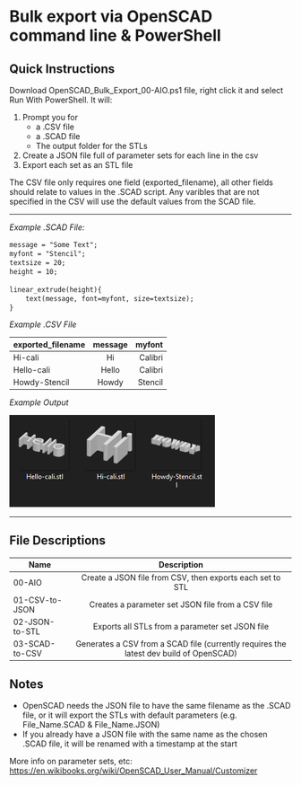 # Bulk export via OpenSCAD command line & PowerShell

Quick Instructions
-----

Download OpenSCAD_Bulk_Export_00-AIO.ps1 file, right click it and select Run With PowerShell. It will:

1. Prompt you for 
    - a .CSV file
    - a .SCAD file
    - The output folder for the STLs
2. Create a JSON file full of parameter sets for each line in the csv
3. Export each set as an STL file

The CSV file only requires one field (exported_filename), all other fields should relate to values in the .SCAD script. Any varibles that are not specified in the CSV will use the default values from the SCAD file.

-----

_Example .SCAD File:_

    message = "Some Text";
    myfont = "Stencil";
    textsize = 20;
    height = 10;

    linear_extrude(height){
        text(message, font=myfont, size=textsize);
    }

_Example .CSV File_

| exported_filename | message   | myfont  |
| ------------------|:---------:| -------:|
| Hi-cali           | Hi        | Calibri |
| Hello-cali        | Hello     | Calibri |
| Howdy-Stencil     | Howdy     | Stencil |

_Example Output_

![](https://github.com/OutwardBuckle/OpenSCAD-Bulk-Export/blob/main/img/eg.png?raw=true)

-----

File Descriptions
-----

| Name             | Description                                                                                |
| -----------------|:------------------------------------------------------------------------------------------:|
| 00-AIO           | Create a JSON file from CSV, then exports each set to STL                                  |
| 01-CSV-to-JSON   | Creates a parameter set JSON file from a CSV file                                          |
| 02-JSON-to-STL   | Exports all STLs from a parameter set JSON file                                            |
| 03-SCAD-to-CSV   | Generates a CSV from a SCAD file (currently requires the latest dev build of OpenSCAD)     |

Notes
-----
* OpenSCAD needs the JSON file to have the same filename as the .SCAD file, or it will export the STLs with default parameters (e.g. File_Name.SCAD & File_Name.JSON)
* If you already have a JSON file with the same name as the chosen .SCAD file, it will be renamed with a timestamp at the start

More info on parameter sets, etc: https://en.wikibooks.org/wiki/OpenSCAD_User_Manual/Customizer
